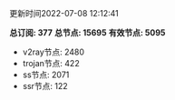 更新时间2022-07-08 12:12:41

**总订阅: 377**
**总节点: 15695**
**有效节点: 5095**
- v2ray节点: 2480
- trojan节点: 422
- ss节点: 2071
- ssr节点: 122
